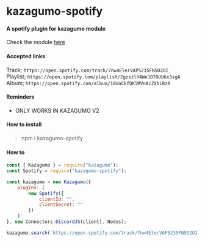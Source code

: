 # kazagumo-spotify
#### A spotify plugin for kazagumo module

Check the module [here](https://github.com/Takiyo0/Kazagumo)

#### Accepted links
Track; `https://open.spotify.com/track/7nw4ElerVAP5235FN5D2OI`    
Playlist; `https://open.spotify.com/playlist/2gzszlY4WeJOTOUU6x3sgA`    
Album; `https://open.spotify.com/album/18UoCkfQKlMVnAcZXbiBz8`

#### Reminders
- ONLY WORKS IN KAZAGUMO V2

#### How to install
> npm i kazagumo-spotify

#### How to 
```js
const { Kazagumo } = require("kazagumo");
const Spotify = require("kazagumo-spotify");

const kazagumo = new Kazagumo({
    plugins: [
        new Spotify({
            clientId: "",
            clientSecret: ""
        })
    ]
}, new Connectors.DiscordJS(client), Nodes);

kazagumo.search(`https://open.spotify.com/track/7nw4ElerVAP5235FN5D2OI`)
```